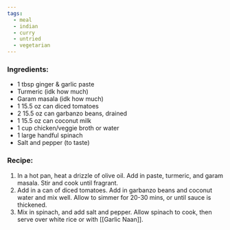 ```yaml
---
tags:
  - meal
  - indian
  - curry
  - untried
  - vegetarian
---
```

### Ingredients:
- 1 tbsp ginger & garlic paste
- Turmeric (idk how much)
- Garam masala (idk how much)
- 1 15.5 oz can diced tomatoes
- 2 15.5 oz can garbanzo beans, drained
- 1 15.5 oz can coconut milk 
- 1 cup chicken/veggie broth or water
- 1 large handful spinach
- Salt and pepper (to taste)

### Recipe:
1. In a hot pan, heat a drizzle of olive oil. Add in paste, turmeric, and garam masala. Stir and cook until fragrant. 
2. Add in a can of diced tomatoes. Add in garbanzo beans and coconut water and mix well. Allow to simmer for 20-30 mins, or until sauce is thickened. 
3. Mix in spinach, and add salt and pepper. Allow spinach to cook, then serve over white rice or with [[Garlic Naan]]. 
